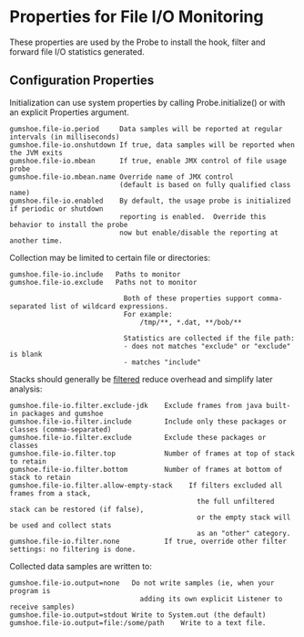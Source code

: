 Properties for File I/O Monitoring
==================================

These properties are used by the Probe to install the hook, filter and forward file I/O statistics generated.

Configuration Properties
------------------------

Initialization can use system properties by calling Probe.initialize() or with an explicit Properties argument.

    gumshoe.file-io.period     Data samples will be reported at regular intervals (in milliseconds)
    gumshoe.file-io.onshutdown If true, data samples will be reported when the JVM exits
    gumshoe.file-io.mbean      If true, enable JMX control of file usage probe
    gumshoe.file-io.mbean.name Override name of JMX control
                               (default is based on fully qualified class name) 
    gumshoe.file-io.enabled    By default, the usage probe is initialized if periodic or shutdown
                               reporting is enabled.  Override this behavior to install the probe
                               now but enable/disable the reporting at another time.

Collection may be limited to certain file or directories: 
                              
    gumshoe.file-io.include   Paths to monitor 
    gumshoe.file-io.exclude   Paths not to monitor
    
                                Both of these properties support comma-separated list of wildcard expressions.
                                For example:
                                    /tmp/**, *.dat, **/bob/**
                                    
                                Statistics are collected if the file path:
                                - does not matches "exclude" or "exclude" is blank
                                - matches "include"
                                
Stacks should generally be [filtered](filters.md) reduce overhead and simplify later analysis:
                                
    gumshoe.file-io.filter.exclude-jdk    Exclude frames from java built-in packages and gumshoe 
    gumshoe.file-io.filter.include        Include only these packages or classes (comma-separated)
    gumshoe.file-io.filter.exclude        Exclude these packages or classes 
    gumshoe.file-io.filter.top            Number of frames at top of stack to retain
    gumshoe.file-io.filter.bottom         Number of frames at bottom of stack to retain
    gumshoe.file-io.filter.allow-empty-stack    If filters excluded all frames from a stack,
                                                  the full unfiltered stack can be restored (if false),
                                                  or the empty stack will be used and collect stats
                                                  as an "other" category.
    gumshoe.file-io.filter.none           If true, override other filter settings: no filtering is done. 

Collected data samples are written to:

    gumshoe.file-io.output=none   Do not write samples (ie, when your program is
                                    adding its own explicit Listener to receive samples)
    gumshoe.file-io.output=stdout Write to System.out (the default)
    gumshoe.file-io.output=file:/some/path    Write to a text file.
